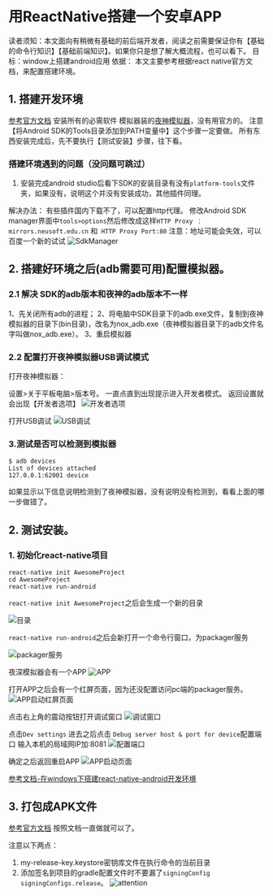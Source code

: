 # 用ReactNative搭建一个安卓APP

读者须知：本文面向有稍微有基础的前后端开发者，阅读之前需要保证你有【基础的命令行知识】【基础前端知识】。如果你只是想了解大概流程，也可以看下。
目标：window上搭建android应用
依据： 本文主要参考根据react native官方文档，来配置搭建环境。

## 1. 搭建开发环境
[参考官方文档](https://reactnative.cn/docs/0.51/getting-started.html#content)
安装所有的必需软件
模拟器装的[夜神模拟器](https://www.yeshen.com/)，没有用官方的。
注意【将Android SDK的Tools目录添加到PATH变量中】这个步骤一定要做。
所有东西安装完成后，先不要执行【测试安装】步骤，往下看。

### 搭建环境遇到的问题（没问题可跳过）
1. 安装完成android studio后看下SDK的安装目录有没有`platform-tools`文件夹，如果没有，说明这个并没有安装成功，其他插件同理。

解决办法：
有些插件国内下载不了，可以配置http代理。
修改Android SDK manager界面中`tools>options`然后修改成这样`HTTP Proxy ：mirrors.neusoft.edu.cn` 和` HTTP Proxy Port:80`
注意：地址可能会失效，可以百度一个新的试试
![SdkManager](img/SdkManager.PNG)

## 2. 搭建好环境之后(adb需要可用)配置模拟器。
### 2.1 解决 SDK的adb版本和夜神的adb版本不一样

1、先关闭所有adb的进程； 
2、将电脑中SDK目录下的adb.exe文件，复制到夜神模拟器的目录下(bin目录)，改名为nox_adb.exe（夜神模拟器目录下的adb文件名字叫做nox_adb.exe）。 
3、重启模拟器

### 2.2 配置打开夜神模拟器USB调试模式
打开夜神模拟器： 

设置>关于平板电脑>版本号。 一直点直到出现提示进入开发者模式。
返回设置就会出现【开发者选项】
![开发者选项](img/yeshen1.png)

打开USB调试
![USB调试](img/USBdev.png)

### 3.测试是否可以检测到模拟器

    $ adb devices
    List of devices attached
    127.0.0.1:62001 device

如果显示以下信息说明检测到了夜神模拟器，没有说明没有检测到，看看上面的哪一步做错了。

## 2. 测试安装。

### 1. 初始化react-native项目

    react-native init AwesomeProject
    cd AwesomeProject
    react-native run-android

`react-native init AwesomeProject`之后会生成一个新的目录

![目录](img/init.PNG)

`react-native run-android`之后会新打开一个命令行窗口，为packager服务

![packager服务](img/nodeServer.png)

夜深模拟器会有一个APP
![APP](img/startApp.PNG)

打开APP之后会有一个红屏页面，因为还没配置访问pc端的packager服务。
![APP启动红屏页面](img/appRed.PNG)

点击右上角的震动按钮打开调试窗口
![调试窗口](img/devBtn.PNG)

点击`Dev settings` 进去之后点击 `Debug server host & port for device`配置端口
输入本机的局域网IP加:8081
![配置端口](img/port.PNG)

确定之后返回重启APP
![APP启动页面](img/startPage.PNG)

[参考文档-在windows下搭建react-native-android开发环境](http://bbs.reactnative.cn/topic/10/%E5%9C%A8windows%E4%B8%8B%E6%90%AD%E5%BB%BAreact-native-android%E5%BC%80%E5%8F%91%E7%8E%AF%E5%A2%83/2)

## 3. 打包成APK文件

[参考官方文档](https://reactnative.cn/docs/0.51/signed-apk-android.html#content)
按照文档一直做就可以了。

注意以下两点：
1. my-release-key.keystore密钥库文件在执行命令的当前目录
2. 添加签名到项目的gradle配置文件时不要漏了`signingConfig signingConfigs.release`。
![attention](img/attention.png)






